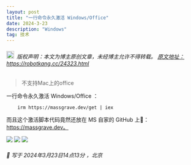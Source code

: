 ```yaml
---
layout: post
title: "一行命令永久激活 Windows/Office"
date: 2024-3-23 
description: "Windows"
tag: 技术
---   
```


<h6><img src="https://robotkang-1257995526.cos.ap-chengdu.myqcloud.com/icon/copyright.png" alt="copyright" style="display:inline;margin-bottom: -5px;" width="20" height="20"> 版权声明：本文为博主原创文章，未经博主允许不得转载。
<a target="_blank" href="https://robotkang.cc/24323.html">原文地址：https://robotkang.cc/24323.html </a>
</h6>                           
        
> 不支持Mac上的office     

一行命令永久激活 Windows/Office ：

        irm https://massgrave.dev/get | iex

而且这个激活脚本代码竟然还放在 MS 自家的 GitHub 上🤣：https://massgrave.dev。




<a href="https://robotkang.cc/donation/"><img style="border: 0px" src="https://robotkang-1257995526.cos.ap-chengdu.myqcloud.com/image/20240324142626.png"/></a>
<a href="https://robotkang.cc/donation/"><img style="border: 0px" src="https://robotkang-1257995526.cos.ap-chengdu.myqcloud.com/image/20240324142711.png"/></a>
<a href="https://robotkang.cc/donation/"><img style="border: 0px" src="https://robotkang-1257995526.cos.ap-chengdu.myqcloud.com/image/20240324142902.png"/></a>   


                 
<h6> 

📌 写于 2024年3月23日14点13分 ，北京                                

</h6>             



